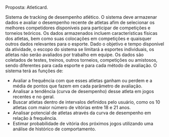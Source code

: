 Proposta: Atleticard.

Sistema de tracking de desempenho atlético.
O sistema deve armazenar dados e avaliar o desempenho recente de atletas afim de selecionar os melhores competidores disponíveis para participar de competições e torneios teóricos.
Os dados armazenados incluem características físicas dos atletas, bem como suas colocações em competições e quaisquer outros dados relevantes para o esporte.
Dado o objetivo e tempo disponível da atividade, o escopo do sistema se limitará a esportes individuais, os atletas não serão avaliados por trabalho em equipe.
Os dados são coletados de testes, treinos, outros torneios, competições ou amistosos, sendo diferentes para cada esporte e para cada método de avaliação.
O sistema terá as funções de:

- Avaliar a frequência com que esses atletas ganham ou perdem e a média de pontos que fazem em cada parâmetro de avaliação.
- Analisar a tendência (curva de desempenho) desse atleta em jogos recentes e no geral.
- Buscar atletas dentro de intervalos definidos pelo usuário, como os 10 atletas com maior número de vitórias entre 18 e 21 anos.
- Analisar potencial de atletas através da curva de desempenho em relação à frequência.
- Estimar probabilidade de vitória dos próximos jogos utilizando uma análise de histórico de comportamento.